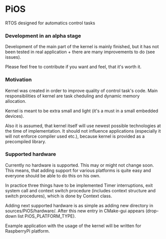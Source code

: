 # PiOS

RTOS designed for automatics control tasks

### Development in an alpha stage

Development of the main part of the kernel is mainly finished, but it has not
been tested in real application + there are many improvements to do (see issues).

Please feel free to contribute if you want and feel, that it's worth it.

### Motivation

Kernel was created in order to improve quality of control task's code.
Main responsibilities of kernel are task cheduling and dynamic memory allocation.

Kernel is meant to be extra small and light (it's a must in a small embedded devices).

Also it is assumed, that kernel itself will use newest possible technologies at the time of implementation.
It should not influence applications (especially it will not enforce compiler used etc.),
because kernel is provided as a precompiled library. 

### Supported hardware

Currently no hardware is supported. This may or might not change soon. This means, that
adding support for various platforms is quite easy and everyone should be able to do this
on his own.

In practice three things have to be implemented Timer interruptions, exit system call and
context switch procedure (includes context structure and switch procedures), which is done
by Context class.

Adding next supported hardware is as simple as adding new directory in sources/PiOS/hardware/.
After this new entry in CMake-gui appears (drop-down list PiOS_PLATFORM_TYPE).

Example application with the usage of the kernel will be written for RaspberryPi platform.
